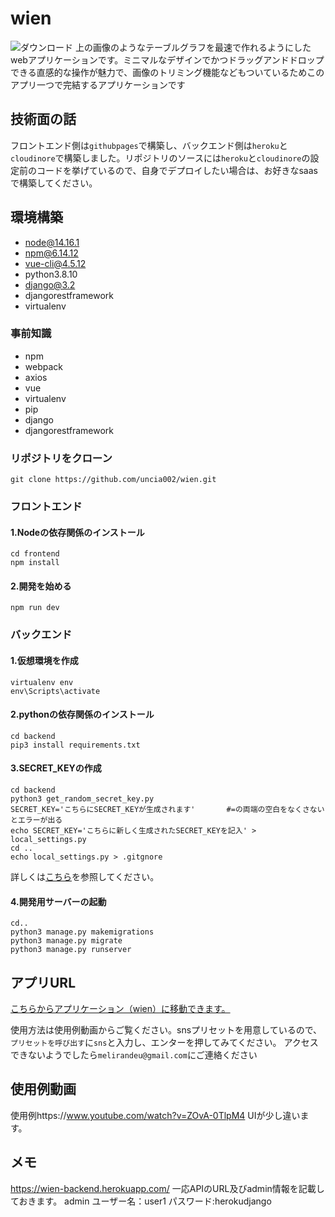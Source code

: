 # wien
![ダウンロード](https://user-images.githubusercontent.com/72644339/117702110-0e548c00-b203-11eb-92b0-7de160929354.png)
上の画像のようなテーブルグラフを最速で作れるようにしたwebアプリケーションです。ミニマルなデザインでかつドラッグアンドドロップできる直感的な操作が魅力で、画像のトリミング機能などもついているためこのアプリ一つで完結するアプリケーションです



## 技術面の話
フロントエンド側は`githubpages`で構築し、バックエンド側は`heroku`と`cloudinore`で構築しました。リポジトリのソースには`heroku`と`cloudinore`の設定前のコードを挙げているので、自身でデプロイしたい場合は、お好きなsaasで構築してください。



## 環境構築
- node@14.16.1
- npm@6.14.12
- vue-cli@4.5.12
- python3.8.10
- django@3.2
- djangorestframework
- virtualenv

### 事前知識
- npm
- webpack
- axios
- vue
- virtualenv
- pip
- django
- djangorestframework

### リポジトリをクローン
```
git clone https://github.com/uncia002/wien.git
```
### フロントエンド
#### 1.Nodeの依存関係のインストール
```
cd frontend
npm install
```
#### 2.開発を始める
```
npm run dev
```
### バックエンド
#### 1.仮想環境を作成
```
virtualenv env
env\Scripts\activate
```
#### 2.pythonの依存関係のインストール
```
cd backend
pip3 install requirements.txt
```
#### 3.SECRET_KEYの作成
```
cd backend
python3 get_random_secret_key.py
SECRET_KEY='こちらにSECRET_KEYが生成されます'       #=の両端の空白をなくさないとエラーが出る
echo SECRET_KEY='こちらに新しく生成されたSECRET_KEYを記入' > local_settings.py
cd ..
echo local_settings.py > .gitgnore
```
詳しくは[こちら](https://qiita.com/frosty/items/bb5bc1553f452e5bb8ff)を参照してください。
#### 4.開発用サーバーの起動
```
cd..
python3 manage.py makemigrations
python3 manage.py migrate
python3 manage.py runserver
```

## アプリURL
[こちらからアプリケーション（wien）に移動できます。](https://uncia002.github.io/wien/#)

使用方法は使用例動画からご覧ください。snsプリセットを用意しているので、`プリセットを呼び出す`に`sns`と入力し、エンターを押してみてください。
アクセスできないようでしたら`melirandeu@gmail.com`にご連絡ください




## 使用例動画
使用例https://www.youtube.com/watch?v=ZOvA-0TlpM4
UIが少し違います。


## メモ
https://wien-backend.herokuapp.com/
一応APIのURL及びadmin情報を記載しておきます。
admin
ユーザー名：user1
パスワード:herokudjango


